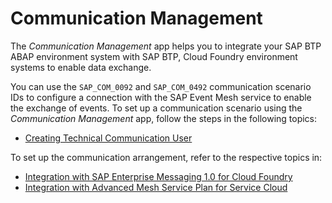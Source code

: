 <!-- loio659855d5d0224307abdf088dd8a2fcb6 -->

# Communication Management

The *Communication Management* app helps you to integrate your SAP BTP ABAP environment system with SAP BTP, Cloud Foundry environment systems to enable data exchange.



You can use the `SAP_COM_0092` and `SAP_COM_0492` communication scenario IDs to configure a connection with the SAP Event Mesh service to enable the exchange of events. To set up a communication scenario using the *Communication Management* app, follow the steps in the following topics:

-   [Creating Technical Communication User](creating-technical-communication-user-576291c.md)

To set up the communication arrangement, refer to the respective topics in:

-   [Integration with SAP Enterprise Messaging 1.0 for Cloud Foundry](integration-with-sap-enterprise-messaging-1-0-for-cloud-foundry-3ad7f70.md)
-   [Integration with Advanced Mesh Service Plan for Service Cloud](integration-with-advanced-mesh-service-plan-for-service-cloud-148c3fc.md)

